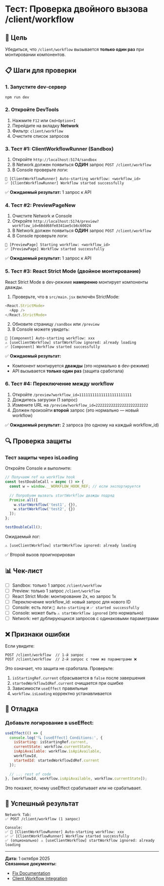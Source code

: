 # Тест: Проверка двойного вызова /client/workflow

## 🎯 Цель

Убедиться, что `/client/workflow` вызывается **только один раз** при монтировании компонентов.

## 📋 Шаги для проверки

### 1. Запустите dev-сервер

```bash
npm run dev
```

### 2. Откройте DevTools

1. Нажмите `F12` или `Cmd+Option+I`
2. Перейдите на вкладку **Network**
3. Фильтр: `client/workflow`
4. Очистите список запросов

### 3. Тест #1: ClientWorkflowRunner (Sandbox)

1. Откройте `http://localhost:5174/sandbox`
2. В Network должен появиться **ОДИН** запрос `POST /client/workflow`
3. В Console проверьте логи:

```
🚀 [ClientWorkflowRunner] Auto-starting workflow: <workflow_id>
✅ [ClientWorkflowRunner] Workflow started successfully
```

✅ **Ожидаемый результат:** 1 запрос к API

### 4. Тест #2: PreviewPageNew

1. Очистите Network и Console
2. Откройте `http://localhost:5174/preview?workflow_id=68dd68fe8341ae5cb6c60024`
3. В Network должен появиться **ОДИН** запрос `POST /client/workflow`
4. В Console проверьте логи:

```
🚀 [PreviewPage] Starting workflow: <workflow_id>
✅ [PreviewPage] Workflow started successfully
```

✅ **Ожидаемый результат:** 1 запрос к API

### 5. Тест #3: React Strict Mode (двойное монтирование)

React Strict Mode в dev-режиме **намеренно** монтирует компоненты дважды.

1. Проверьте, что в `src/main.jsx` включён StrictMode:

```javascript
<React.StrictMode>
  <App />
</React.StrictMode>
```

2. Обновите страницу `/sandbox` или `/preview`
3. В Console можете увидеть:

```
🚀 [Component] Auto-starting workflow: xxx
⚠️ [useClientWorkflow] startWorkflow ignored: already loading
✅ [Component] Workflow started successfully
```

✅ **Ожидаемый результат:** 
- Компонент монтируется **дважды** (это нормально в dev-режиме)
- API вызывается **только один раз** (защита сработала)

### 6. Тест #4: Переключение между workflow

1. Откройте `/preview?workflow_id=111111111111111111111111`
2. Дождитесь загрузки (1 запрос)
3. Измените URL на `/preview?workflow_id=222222222222222222222222`
4. Должен произойти **второй** запрос (это нормально — новый workflow)

✅ **Ожидаемый результат:** 2 запроса (по одному на каждый workflow_id)

## 🔍 Проверка защиты

### Тест защиты через isLoading

Откройте Console и выполните:

```javascript
// Получаем ref на workflow hook
const testDoubleCall = async () => {
  const w = window.__WORKFLOW_HOOK_REF; // если экспортируется
  
  // Попробуем вызвать startWorkflow дважды подряд
  Promise.all([
    w.startWorkflow('test1', {}),
    w.startWorkflow('test2', {})
  ]);
};

testDoubleCall();
```

Ожидаемый лог:
```
⚠️ [useClientWorkflow] startWorkflow ignored: already loading
```

✅ Второй вызов проигнорирован

## 📊 Чек-лист

- [ ] Sandbox: только 1 запрос `/client/workflow`
- [ ] Preview: только 1 запрос `/client/workflow`
- [ ] React Strict Mode: монтирование 2x, но запрос 1x
- [ ] Переключение workflow_id: новый запрос для нового ID
- [ ] Console: есть логи `🚀 Auto-starting` и `✅ started successfully`
- [ ] Console: может быть `⚠️ startWorkflow ignored` (это нормально)
- [ ] Network: нет дублирующихся запросов с одинаковыми параметрами

## ❌ Признаки ошибки

Если увидите:

```
POST /client/workflow  // 1-й запрос
POST /client/workflow  // 2-й запрос с теми же параметрами ❌
```

Это означает, что защита не сработала. Проверьте:

1. `isStartingRef.current` сбрасывается в `false` после завершения
2. `startedWorkflowIdRef.current` очищается при ошибке
3. Зависимости `useEffect` правильные
4. `workflow.isLoading` корректно устанавливается

## 🐛 Отладка

### Добавьте логирование в useEffect:

```javascript
useEffect(() => {
  console.log('🔍 [useEffect] Conditions:', {
    isStarting: isStartingRef.current,
    currentState: workflow.currentState,
    isApiAvailable: workflow.isApiAvailable,
    workflowId,
    startedId: startedWorkflowIdRef.current
  });
  
  // ... rest of code
}, [workflowId, workflow.isApiAvailable, workflow.currentState]);
```

Это покажет, почему useEffect срабатывает или не срабатывает.

## 🎉 Успешный результат

```
Network Tab:
✅ POST /client/workflow (1 запрос)

Console:
✅ 🚀 [ClientWorkflowRunner] Auto-starting workflow: xxx
✅ ✅ [ClientWorkflowRunner] Workflow started successfully
✅ (опционально) ⚠️ [useClientWorkflow] startWorkflow ignored: already loading
```

---

**Дата:** 1 октября 2025  
**Связанные документы:**
- [Fix Documentation](./double-client-workflow-call-fix.md)
- [Client Workflow Integration](../CLIENT_WORKFLOW_INTEGRATION.md)
